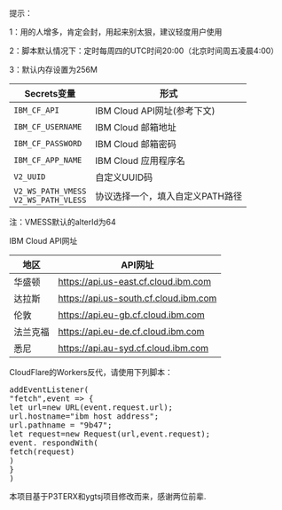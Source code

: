 提示：

1：用的人增多，肯定会封，用起来别太狠，建议轻度用户使用

2：脚本默认情况下：定时每周四的UTC时间20:00（北京时间周五凌晨4:00）

3：默认内存设置为256M


   | Secrets变量 | 形式 |
  | --------------------- | ----------- |
  | `IBM_CF_API`       | IBM Cloud API网址(参考下文) |
  | `IBM_CF_USERNAME`       | IBM Cloud 邮箱地址 |
  | `IBM_CF_PASSWORD` | IBM Cloud 邮箱密码 |
  | `IBM_CF_APP_NAME` | IBM Cloud 应用程序名 |
  | `V2_UUID` | 自定义UUID码 |
  | `V2_WS_PATH_VMESS` </br> `V2_WS_PATH_VLESS` | 协议选择一个，填入自定义PATH路径 |
  
注：VMESS默认的alterId为64

IBM Cloud API网址

  | 地区 | API网址 |
  | --------------------- | ----------- |
  |华盛顿|https://api.us-east.cf.cloud.ibm.com|
  |达拉斯|https://api.us-south.cf.cloud.ibm.com|
  |伦敦|https://api.eu-gb.cf.cloud.ibm.com|
  |法兰克福|https://api.eu-de.cf.cloud.ibm.com|
  |悉尼|https://api.au-syd.cf.cloud.ibm.com|

CloudFlare的Workers反代，请使用下列脚本：
<pre name="code" class="javascript">
addEventListener(
"fetch",event => {
let url=new URL(event.request.url);
url.hostname="ibm host address";
url.pathname = "9b47";
let request=new Request(url,event.request);
event. respondWith(
fetch(request)
)
}
)
</pre>

本项目基于P3TERX和ygtsj项目修改而来，感谢两位前辈.


